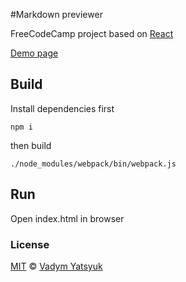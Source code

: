 #Markdown previewer

FreeCodeCamp project based on [React](https://facebook.github.io/react/)

[Demo page](http://codepen.io/VadimDez/full/pgadjj/)

## Build

Install dependencies first

```
npm i
```

then build

```
./node_modules/webpack/bin/webpack.js 
```

## Run

Open index.html in browser

### License

[MIT](https://tldrlegal.com/license/mit-license) © [Vadym Yatsyuk](https://github.com/vadimdez)